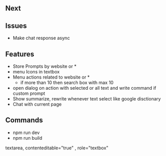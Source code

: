 ## Next

## Issues
- Make chat response async

## Features
- Store Prompts by website or *
- menu Icons in textbox
- Menu actions related to website or *
  - if more than 10 then search box with max 10
- open dialog on  action with selected or all text and write command if custom prompt
- Show summarize, rewrite whenever text select like google disctionary
- Chat with current page

## Commands
- npm run dev
- npm run build

textarea, contenteditable="true" , role="textbox"
